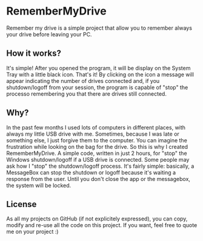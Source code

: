 # RememberMyDrive
Remember my drive is a simple project that allow you to remember always your drive before leaving your PC.

## How it works?

It's simple! After you opened the program, it will be display on the System Tray with a little black icon. That's it! By clicking on the icon a message will appear indicating the number of drives connected and, if you shutdown/logoff from your session, the program is capable of "stop" the processo remembering you that there are drives still connected.

## Why?

In the past few months I used lots of computers in different places, with always my little USB drive with me. Sometimes, because I was late or something else, I just forgive them to the computer. You can imagine the frustration while looking on the bag for the drive.
So this is why I created RememberMyDrive. A simple code, written in just 2 hours, for "stop" the Windows shutdown/logoff if a USB drive is connected. 
Some people may ask how I "stop" the shutdown/logoff process. It's fairly simple: basically, a MessageBox can stop the shutdown or logoff because it's waiting a response from the user. Until you don't close the app or the messagebox, the system will be locked.

## License

As all my projects on GitHub (if not explicitely expressed), you can copy, modify and re-use all the code on this project. If you want, feel free to quote me on your project :)


